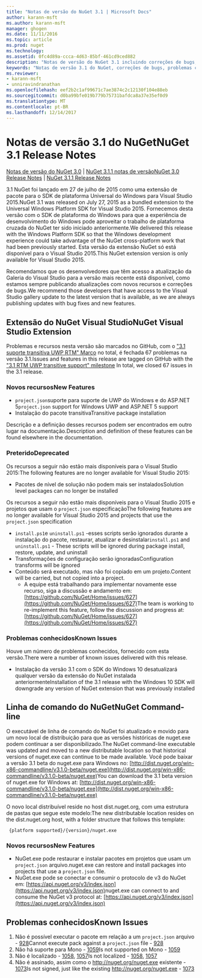 ```yaml
---
title: "Notas de versão do NuGet 3.1 | Microsoft Docs"
author: karann-msft
ms.author: karann-msft
manager: ghogen
ms.date: 11/11/2016
ms.topic: article
ms.prod: nuget
ms.technology: 
ms.assetid: 0fc4d89a-ccca-4d63-85bf-461cd9ced882
description: "Notas de versão do NuGet 3.1 incluindo correções de bugs, problemas conhecidos, recursos adicionados e DCRs."
keywords: "Notas de versão 3.1 do NuGet, correções de bugs, problemas conhecidos, adicionaram recursos, DCRs"
ms.reviewer:
- karann-msft
- unniravindranathan
ms.openlocfilehash: eef2b2c1af99671c7ae3874c2c12130f104e88eb
ms.sourcegitcommit: d0ba99bfe019b779b75731bafdca8a37e35ef0d9
ms.translationtype: MT
ms.contentlocale: pt-BR
ms.lasthandoff: 12/14/2017
---
```

# <a name="nuget-31-release-notes"></a><span data-ttu-id="2c517-104">Notas de versão 3.1 do NuGet</span><span class="sxs-lookup"><span data-stu-id="2c517-104">NuGet 3.1 Release Notes</span></span>

<span data-ttu-id="2c517-105">[Notas de versão do NuGet 3.0](../release-notes/nuget-3.0.0.md) | [NuGet 3.1.1 notas de versão](../release-notes/nuget-3.1.1.md)</span><span class="sxs-lookup"><span data-stu-id="2c517-105">[NuGet 3.0 Release Notes](../release-notes/nuget-3.0.0.md) | [NuGet 3.1.1 Release Notes](../release-notes/nuget-3.1.1.md)</span></span>

<span data-ttu-id="2c517-106">3.1 NuGet foi lançado em 27 de julho de 2015 como uma extensão de pacote para o SDK de plataforma Universal do Windows para Visual Studio 2015.</span><span class="sxs-lookup"><span data-stu-id="2c517-106">NuGet 3.1 was released on July 27, 2015 as a bundled extension to the Universal Windows Platform SDK for Visual Studio 2015.</span></span> <span data-ttu-id="2c517-107">Fornecemos desta versão com o SDK de plataforma do Windows para que a experiência de desenvolvimento do Windows pode aproveitar o trabalho de plataforma cruzada do NuGet ter sido iniciado anteriormente.</span><span class="sxs-lookup"><span data-stu-id="2c517-107">We delivered this release with the Windows Platform SDK so that the Windows development experience could take advantage of the NuGet cross-platform work that had been previously started.</span></span> <span data-ttu-id="2c517-108">Esta versão da extensão NuGet só está disponível para o Visual Studio 2015.</span><span class="sxs-lookup"><span data-stu-id="2c517-108">This NuGet extension version is only available for Visual Studio 2015.</span></span>

<span data-ttu-id="2c517-109">Recomendamos que os desenvolvedores que têm acesso a atualização da Galeria do Visual Studio para a versão mais recente está disponível, como estamos sempre publicando atualizações com novos recursos e correções de bugs.</span><span class="sxs-lookup"><span data-stu-id="2c517-109">We recommend those developers that have access to the Visual Studio gallery update to the latest version that is available, as we are always publishing updates with bug fixes and new features.</span></span>

## <a name="nuget-visual-studio-extension"></a><span data-ttu-id="2c517-110">Extensão do NuGet Visual Studio</span><span class="sxs-lookup"><span data-stu-id="2c517-110">NuGet Visual Studio Extension</span></span>

<span data-ttu-id="2c517-111">Problemas e recursos nesta versão são marcados no GitHub, com o ["3.1 suporte transitiva UWP RTM" Marco](https://github.com/NuGet/Home/issues?utf8=%E2%9C%93&q=is%3Aclosed+milestone%3A%223.1+RTM+UWP+transitive+support%22+) no total, é fechada 67 problemas na versão 3.1.</span><span class="sxs-lookup"><span data-stu-id="2c517-111">Issues and features in this release are tagged on GitHub with the ["3.1 RTM UWP transitive support" milestone](https://github.com/NuGet/Home/issues?utf8=%E2%9C%93&q=is%3Aclosed+milestone%3A%223.1+RTM+UWP+transitive+support%22+)  In total, we closed 67 issues in the 3.1 release.</span></span>

### <a name="new-features"></a><span data-ttu-id="2c517-112">Novos recursos</span><span class="sxs-lookup"><span data-stu-id="2c517-112">New Features</span></span>

* <span data-ttu-id="2c517-113">`project.json`suporte para suporte de UWP do Windows e do ASP.NET 5</span><span class="sxs-lookup"><span data-stu-id="2c517-113">`project.json` support for Windows UWP and ASP.NET 5 support</span></span>
* <span data-ttu-id="2c517-114">Instalação do pacote transitiva</span><span class="sxs-lookup"><span data-stu-id="2c517-114">Transitive package installation</span></span>

<span data-ttu-id="2c517-115">Descrição e a definição desses recursos podem ser encontrados em outro lugar na documentação.</span><span class="sxs-lookup"><span data-stu-id="2c517-115">Description and definition of these features can be found elsewhere in the documentation.</span></span>

### <a name="deprecated"></a><span data-ttu-id="2c517-116">Preterido</span><span class="sxs-lookup"><span data-stu-id="2c517-116">Deprecated</span></span>

<span data-ttu-id="2c517-117">Os recursos a seguir não estão mais disponíveis para o Visual Studio 2015:</span><span class="sxs-lookup"><span data-stu-id="2c517-117">The following features are no longer available for Visual Studio 2015:</span></span>

* <span data-ttu-id="2c517-118">Pacotes de nível de solução não podem mais ser instalados</span><span class="sxs-lookup"><span data-stu-id="2c517-118">Solution level packages can no longer be installed</span></span>

<span data-ttu-id="2c517-119">Os recursos a seguir não estão mais disponíveis para o Visual Studio 2015 e projetos que usam o `project.json` especificação</span><span class="sxs-lookup"><span data-stu-id="2c517-119">The following features are no longer available for Visual Studio 2015 and projects that use the `project.json` specification</span></span>

* <span data-ttu-id="2c517-120">`install.ps1`e `uninstall.ps1` -esses scripts serão ignorados durante a instalação do pacote, restaurar, atualizar e desinstalar</span><span class="sxs-lookup"><span data-stu-id="2c517-120">`install.ps1` and `uninstall.ps1` - These scripts will be ignored during package install, restore, update, and uninstall</span></span>
* <span data-ttu-id="2c517-121">Transformações de configuração serão ignoradas</span><span class="sxs-lookup"><span data-stu-id="2c517-121">Configuration transforms will be ignored</span></span>
* <span data-ttu-id="2c517-122">Conteúdo será executado, mas não foi copiado em um projeto.</span><span class="sxs-lookup"><span data-stu-id="2c517-122">Content will be carried, but not copied into a project.</span></span>
    * <span data-ttu-id="2c517-123">A equipe está trabalhando para implementar novamente esse recurso, siga a discussão e andamento em: [https://github.com/NuGet/Home/issues/627](https://github.com/NuGet/Home/issues/627)</span><span class="sxs-lookup"><span data-stu-id="2c517-123">The team is working to re-implement this feature, follow the discussion and progress at: [https://github.com/NuGet/Home/issues/627](https://github.com/NuGet/Home/issues/627)</span></span>


### <a name="known-issues"></a><span data-ttu-id="2c517-124">Problemas conhecidos</span><span class="sxs-lookup"><span data-stu-id="2c517-124">Known Issues</span></span>

<span data-ttu-id="2c517-125">Houve um número de problemas conhecidos, fornecido com esta versão.</span><span class="sxs-lookup"><span data-stu-id="2c517-125">There were a number of known issues delivered with this release.</span></span>

* <span data-ttu-id="2c517-126">Instalação da versão 3.1 com o SDK do Windows 10 desatualizará qualquer versão da extensão do NuGet instalada anteriormente</span><span class="sxs-lookup"><span data-stu-id="2c517-126">Installation of the 3.1 release with the Windows 10 SDK will downgrade any version of NuGet extension that was previously installed</span></span>

## <a name="nuget-command-line"></a><span data-ttu-id="2c517-127">Linha de comando do NuGet</span><span class="sxs-lookup"><span data-stu-id="2c517-127">NuGet Command-line</span></span>

<span data-ttu-id="2c517-128">O executável de linha de comando do NuGet foi atualizado e movido para um novo local de distribuição para que as versões históricas de nuget.exe podem continuar a ser disponibilizado.</span><span class="sxs-lookup"><span data-stu-id="2c517-128">The NuGet command-line executable was updated and moved to a new distributable location so that historical versions of nuget.exe can continue to be made available.</span></span>  <span data-ttu-id="2c517-129">Você pode baixar a versão 3.1 beta do nuget.exe para Windows no: [http://dist.nuget.org/win-x86-commandline/v3.1.0-beta/nuget.exe](http://dist.nuget.org/win-x86-commandline/v3.1.0-beta/nuget.exe)</span><span class="sxs-lookup"><span data-stu-id="2c517-129">You can download the 3.1 beta version of nuget.exe for Windows at: [http://dist.nuget.org/win-x86-commandline/v3.1.0-beta/nuget.exe](http://dist.nuget.org/win-x86-commandline/v3.1.0-beta/nuget.exe)</span></span>

<span data-ttu-id="2c517-130">O novo local distribuível reside no host dist.nuget.org, com uma estrutura de pastas que segue este modelo:</span><span class="sxs-lookup"><span data-stu-id="2c517-130">The new distributable location resides on the dist.nuget.org host, with a folder structure that follows this template:</span></span>

     {platform supported}/{version}/nuget.exe

### <a name="new-features"></a><span data-ttu-id="2c517-131">Novos recursos</span><span class="sxs-lookup"><span data-stu-id="2c517-131">New Features</span></span>

* <span data-ttu-id="2c517-132">NuGet.exe pode restaurar e instalar pacotes em projetos que usam um `project.json` arquivo.</span><span class="sxs-lookup"><span data-stu-id="2c517-132">nuget.exe can restore and install packages into projects that use a `project.json` file.</span></span>
* <span data-ttu-id="2c517-133">NuGet.exe pode se conectar e consumir o protocolo de v3 do NuGet em: [https://api.nuget.org/v3/index.json](https://api.nuget.org/v3/index.json)</span><span class="sxs-lookup"><span data-stu-id="2c517-133">nuget.exe can connect to and consume the NuGet v3 protocol at: [https://api.nuget.org/v3/index.json](https://api.nuget.org/v3/index.json)</span></span>

## <a name="known-issues"></a><span data-ttu-id="2c517-134">Problemas conhecidos</span><span class="sxs-lookup"><span data-stu-id="2c517-134">Known Issues</span></span> ##

1.    <span data-ttu-id="2c517-135">Não é possível executar o pacote em relação a um `project.json` arquivo - [928](https://github.com/NuGet/Home/issues/928)</span><span class="sxs-lookup"><span data-stu-id="2c517-135">Cannot execute pack against a `project.json` file - [928](https://github.com/NuGet/Home/issues/928)</span></span>
2.    <span data-ttu-id="2c517-136">Não há suporte para Mono - [1059](https://github.com/NuGet/Home/issues/1059)</span><span class="sxs-lookup"><span data-stu-id="2c517-136">Is not supported on Mono - [1059](https://github.com/NuGet/Home/issues/1059)</span></span>
3.    <span data-ttu-id="2c517-137">Não é localizado - [1058](https://github.com/NuGet/Home/issues/1058), [1057](https://github.com/NuGet/Home/issues/1057)</span><span class="sxs-lookup"><span data-stu-id="2c517-137">Is not localized - [1058](https://github.com/NuGet/Home/issues/1058),   [1057](https://github.com/NuGet/Home/issues/1057)</span></span>
4.    <span data-ttu-id="2c517-138">Não é assinado, assim como o http://nuget.org/nuget.exe existente - [1073](https://github.com/NuGet/Home/issues/1073)</span><span class="sxs-lookup"><span data-stu-id="2c517-138">Is not signed, just like the existing http://nuget.org/nuget.exe - [1073](https://github.com/NuGet/Home/issues/1073)</span></span>
